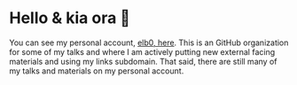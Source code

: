 # Hello & kia ora 👋 

You can see my personal account, [elb0, here](https://github.com/elb0). This is an GitHub organization for some of my talks and where I am actively putting new external facing materials and using my links subdomain. That said, there are still many of my talks and materials on my personal account.
